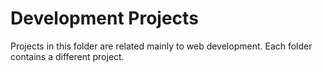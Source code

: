 # Development Projects
Projects in this folder are related mainly to web development. Each folder contains a different project.
